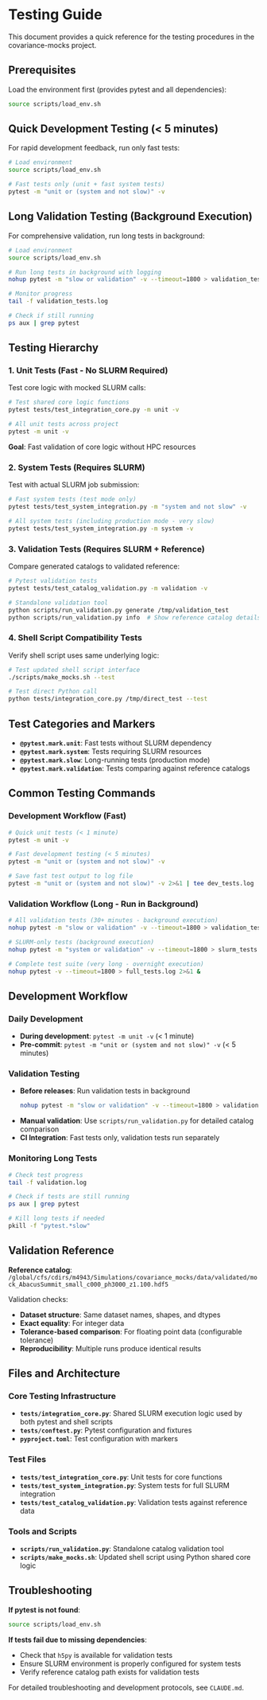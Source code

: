 # Testing Guide

This document provides a quick reference for the testing procedures in the covariance-mocks project.

## Prerequisites

Load the environment first (provides pytest and all dependencies):
```bash
source scripts/load_env.sh
```

## Quick Development Testing (< 5 minutes)

For rapid development feedback, run only fast tests:

```bash
# Load environment
source scripts/load_env.sh

# Fast tests only (unit + fast system tests)
pytest -m "unit or (system and not slow)" -v
```

## Long Validation Testing (Background Execution)

For comprehensive validation, run long tests in background:

```bash
# Load environment
source scripts/load_env.sh

# Run long tests in background with logging
nohup pytest -m "slow or validation" -v --timeout=1800 > validation_tests.log 2>&1 &

# Monitor progress
tail -f validation_tests.log

# Check if still running
ps aux | grep pytest
```

## Testing Hierarchy

### 1. Unit Tests (Fast - No SLURM Required)
Test core logic with mocked SLURM calls:
```bash
# Test shared core logic functions
pytest tests/test_integration_core.py -m unit -v

# All unit tests across project  
pytest -m unit -v
```
**Goal**: Fast validation of core logic without HPC resources

### 2. System Tests (Requires SLURM)
Test with actual SLURM job submission:
```bash
# Fast system tests (test mode only)
pytest tests/test_system_integration.py -m "system and not slow" -v

# All system tests (including production mode - very slow)
pytest tests/test_system_integration.py -m system -v
```

### 3. Validation Tests (Requires SLURM + Reference)
Compare generated catalogs to validated reference:
```bash
# Pytest validation tests
pytest tests/test_catalog_validation.py -m validation -v

# Standalone validation tool
python scripts/run_validation.py generate /tmp/validation_test
python scripts/run_validation.py info  # Show reference catalog details
```

### 4. Shell Script Compatibility Tests
Verify shell script uses same underlying logic:
```bash
# Test updated shell script interface
./scripts/make_mocks.sh --test

# Test direct Python call
python tests/integration_core.py /tmp/direct_test --test
```

## Test Categories and Markers

- **`@pytest.mark.unit`**: Fast tests without SLURM dependency
- **`@pytest.mark.system`**: Tests requiring SLURM resources
- **`@pytest.mark.slow`**: Long-running tests (production mode) 
- **`@pytest.mark.validation`**: Tests comparing against reference catalogs

## Common Testing Commands

### Development Workflow (Fast)
```bash
# Quick unit tests (< 1 minute)
pytest -m unit -v

# Fast development testing (< 5 minutes) 
pytest -m "unit or (system and not slow)" -v

# Save fast test output to log file
pytest -m "unit or (system and not slow)" -v 2>&1 | tee dev_tests.log
```

### Validation Workflow (Long - Run in Background)
```bash
# All validation tests (30+ minutes - background execution)
nohup pytest -m "slow or validation" -v --timeout=1800 > validation_tests.log 2>&1 &

# SLURM-only tests (background execution)
nohup pytest -m "system or validation" -v --timeout=1800 > slurm_tests.log 2>&1 &

# Complete test suite (very long - overnight execution)
nohup pytest -v --timeout=1800 > full_tests.log 2>&1 &
```

## Development Workflow

### Daily Development
- **During development**: `pytest -m unit -v` (< 1 minute)
- **Pre-commit**: `pytest -m "unit or (system and not slow)" -v` (< 5 minutes)

### Validation Testing
- **Before releases**: Run validation tests in background
  ```bash
  nohup pytest -m "slow or validation" -v --timeout=1800 > validation.log 2>&1 &
  ```
- **Manual validation**: Use `scripts/run_validation.py` for detailed catalog comparison
- **CI Integration**: Fast tests only, validation tests run separately

### Monitoring Long Tests
```bash
# Check test progress
tail -f validation.log

# Check if tests are still running
ps aux | grep pytest

# Kill long tests if needed
pkill -f "pytest.*slow"
```

## Validation Reference

**Reference catalog**: `/global/cfs/cdirs/m4943/Simulations/covariance_mocks/data/validated/mock_AbacusSummit_small_c000_ph3000_z1.100.hdf5`

Validation checks:
- **Dataset structure**: Same dataset names, shapes, and dtypes
- **Exact equality**: For integer data
- **Tolerance-based comparison**: For floating point data (configurable tolerance)
- **Reproducibility**: Multiple runs produce identical results

## Files and Architecture

### Core Testing Infrastructure
- **`tests/integration_core.py`**: Shared SLURM execution logic used by both pytest and shell scripts
- **`tests/conftest.py`**: Pytest configuration and fixtures
- **`pyproject.toml`**: Test configuration with markers

### Test Files
- **`tests/test_integration_core.py`**: Unit tests for core functions
- **`tests/test_system_integration.py`**: System tests for full SLURM integration
- **`tests/test_catalog_validation.py`**: Validation tests against reference data

### Tools and Scripts
- **`scripts/run_validation.py`**: Standalone catalog validation tool
- **`scripts/make_mocks.sh`**: Updated shell script using Python shared core logic

## Troubleshooting

**If pytest is not found**:
```bash
source scripts/load_env.sh
```

**If tests fail due to missing dependencies**:
- Check that `h5py` is available for validation tests
- Ensure SLURM environment is properly configured for system tests
- Verify reference catalog path exists for validation tests

For detailed troubleshooting and development protocols, see `CLAUDE.md`.